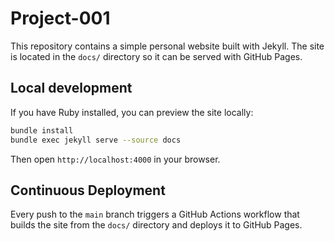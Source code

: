 # Project-001

This repository contains a simple personal website built with Jekyll. The site is located in the `docs/` directory so it can be served with GitHub Pages.

## Local development

If you have Ruby installed, you can preview the site locally:

```bash
bundle install
bundle exec jekyll serve --source docs
```

Then open `http://localhost:4000` in your browser.

## Continuous Deployment

Every push to the `main` branch triggers a GitHub Actions workflow that builds the site from the `docs/` directory and deploys it to GitHub Pages.
